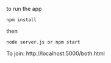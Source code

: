 to run the app

`npm install`

then 

`node server.js or npm start`


To join: http://localhost:5000/both.html
